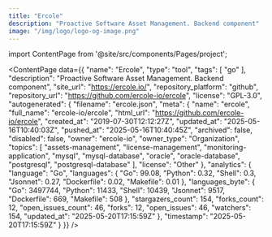 ```yaml
---
title: "Ercole"
description: "Proactive Software Asset Management. Backend component"
image: "/img/logo/logo-og-image.png"
---
```

import ContentPage from '@site/src/components/Pages/project';

<ContentPage
    data={{
  "name": "Ercole",
  "type": "tool",
  "tags": [
    "go"
  ],
  "description": "Proactive Software Asset Management. Backend component",
  "site_url": "https://ercole.io/",
  "repository_platform": "github",
  "repository_url": "https://github.com/ercole-io/ercole",
  "license": "GPL-3.0",
  "autogenerated": {
    "filename": "ercole.json",
    "meta": {
      "name": "ercole",
      "full_name": "ercole-io/ercole",
      "html_url": "https://github.com/ercole-io/ercole",
      "created_at": "2019-07-30T12:12:27Z",
      "updated_at": "2025-05-16T10:40:03Z",
      "pushed_at": "2025-05-16T10:40:45Z",
      "archived": false,
      "disabled": false,
      "owner": "ercole-io",
      "owner_type": "Organization",
      "topics": [
        "assets-management",
        "license-management",
        "monitoring-application",
        "mysql",
        "mysql-database",
        "oracle",
        "oracle-database",
        "postgresql",
        "postgresql-database"
      ],
      "license": "Other"
    },
    "analytics": {
      "language": "Go",
      "languages": {
        "Go": 99.08,
        "Python": 0.32,
        "Shell": 0.3,
        "Jsonnet": 0.27,
        "Dockerfile": 0.02,
        "Makefile": 0.01
      },
      "languages_byte": {
        "Go": 3497744,
        "Python": 11433,
        "Shell": 10439,
        "Jsonnet": 9517,
        "Dockerfile": 669,
        "Makefile": 508
      },
      "stargazers_count": 154,
      "forks_count": 12,
      "open_issues_count": 46,
      "forks": 12,
      "open_issues": 46,
      "watchers": 154,
      "updated_at": "2025-05-20T17:15:59Z"
    },
    "timestamp": "2025-05-20T17:15:59Z"
  }
}}
/>
